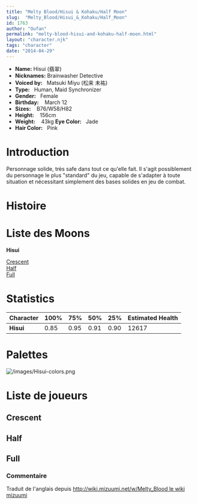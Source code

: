 ```yaml
---
title: "Melty Blood/Hisui & Kohaku/Half Moon"
slug:  "Melty_Blood/Hisui_&_Kohaku/Half_Moon"
id: 1763
author: "Oufan"
permalink: "melty-blood-hisui-and-kohaku-half-moon.html"
layout: "character.njk"
tags: "character"
date: "2014-04-29"
---
```


- **Name:** Hisui (翡翠)
- **Nicknames:** Brainwasher Detective
- **Voiced by:**   Matsuki Miyu (松来
未祐)
- **Type:**   Human, Maid Synchronizer
- **Gender:**   Female
 - **Birthday:**    March 12 
- **Sizes:**   
B76/W58/H82 
- **Height:**    156cm 
- **Weight:**    43kg
 **Eye Color:**   Jade
- **Hair Color:**   Pink


# Introduction

Personnage solide, très safe dans tout ce qu'elle fait. Il s'agit
possiblement du personnage le plus "standard" du jeu, capable de
s'adapter à toute situation et nécessitant simplement des bases solides
en jeu de combat.

# Histoire

# Liste des Moons

**Hisui**

[Crescent](Melty_Blood/Hisui/Crescent_Moon)  
[Half](Melty_Blood/Hisui/Half_Moon)  
[Full](Melty_Blood/Hisui/Full_Moon)  

# Statistics

| Character | 100% | 75%  | 50%  | 25%  | Estimated Health |
|-----------|------|------|------|------|------------------|
| **Hisui** | 0.85 | 0.95 | 0.91 | 0.90 | 12617            |

# Palettes

![](/images/Hisui-colors.png "/images/Hisui-colors.png")

# Liste de joueurs

## Crescent

## Half

## Full

### Commentaire

Traduit de l'anglais depuis [http://wiki.mizuumi.net/w/Melty_Blood le
wiki
mizuumi](http://wiki.mizuumi.net/w/Melty_Blood_le_wiki_mizuumi)


